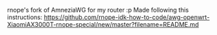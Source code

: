 rnope's fork of AmneziaWG for my router :p
Made following this instructions: 
https://github.com/rnope-idk-how-to-code/awg-openwrt-XiaomiAX3000T-rnope-special/new/master?filename=README.md
